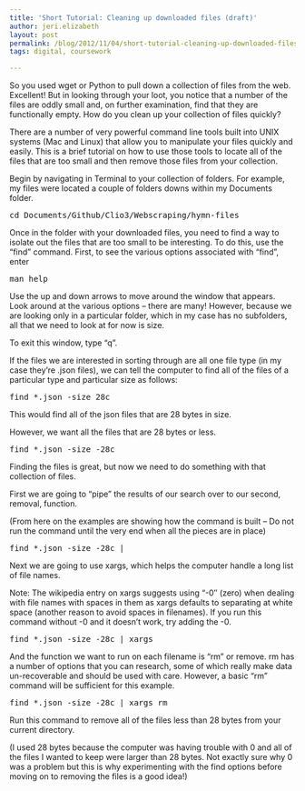 ```yaml
---
title: 'Short Tutorial: Cleaning up downloaded files (draft)'
author: jeri.elizabeth
layout: post
permalink: /blog/2012/11/04/short-tutorial-cleaning-up-downloaded-files-draft/
tags: digital, coursework

---
```

So you used wget or Python to pull down a collection of files from the web. Excellent! But in looking through your loot, you notice that a number of the files are oddly small and, on further examination, find that they are functionally empty. How do you clean up your collection of files quickly?

There are a number of very powerful command line tools built into UNIX systems (Mac and Linux) that allow you to manipulate your files quickly and easily. This is a brief tutorial on how to use those tools to locate all of the files that are too small and then remove those files from your collection.

Begin by navigating in Terminal to your collection of folders. For example, my files were located a couple of folders downs within my Documents folder.

<pre>cd Documents/Github/Clio3/Webscraping/hymn-files</pre>

Once in the folder with your downloaded files, you need to find a way to isolate out the files that are too small to be interesting. To do this, use the &#8220;find&#8221; command. First, to see the various options associated with &#8220;find&#8221;, enter

<pre>man help</pre>

Use the up and down arrows to move around the window that appears. Look around at the various options &#8211; there are many! However, because we are looking only in a particular folder, which in my case has no subfolders, all that we need to look at for now is size.

To exit this window, type &#8220;q&#8221;.

If the files we are interested in sorting through are all one file type (in my case they&#8217;re .json files), we can tell the computer to find all of the files of a particular type and particular size as follows:

<pre>find *.json -size 28c</pre>

This would find all of the json files that are 28 bytes in size.

However, we want all the files that are 28 bytes or less.

<pre>find *.json -size -28c</pre>

Finding the files is great, but now we need to do something with that collection of files.

First we are going to &#8220;pipe&#8221; the results of our search over to our second, removal, function.

(From here on the examples are showing how the command is built &#8211; Do not run the command until the very end when all the pieces are in place)

<pre>find *.json -size -28c |</pre>

Next we are going to use xargs, which helps the computer handle a long list of file names.

Note: The wikipedia entry on xargs suggests using &#8220;-0&#8243; (zero) when dealing with file names with spaces in them as xargs defaults to separating at white space (another reason to avoid spaces in filenames). If you run this command without -0 and it doesn&#8217;t work, try adding the -0.

<pre>find *.json -size -28c | xargs</pre>

And the function we want to run on each filename is &#8220;rm&#8221; or remove. rm has a number of options that you can research, some of which really make data un-recoverable and should be used with care. However, a basic &#8220;rm&#8221; command will be sufficient for this example.

<pre>find *.json -size -28c | xargs rm</pre>

Run this command to remove all of the files less than 28 bytes from your current directory.

(I used 28 bytes because the computer was having trouble with 0 and all of the files I wanted to keep were larger than 28 bytes. Not exactly sure why 0 was a problem but this is why experimenting with the find options before moving on to removing the files is a good idea!)